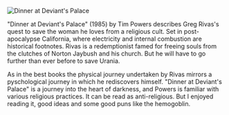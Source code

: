 ![Dinner at Deviant's Palace](deviants_palace.jpg)

"Dinner at Deviant's Palace" (1985) by Tim Powers describes Greg Rivas's quest to save the woman he loves from a religious cult. Set in post-apocalypse California, where electricity and internal combustion are historical footnotes. Rivas is a redemptionist famed for freeing souls from the clutches of Norton Jaybush and his church. But he will have to go further than ever before to save Urania.

As in the best books the physical journey undertaken by Rivas mirrors a pyschological journey in which he rediscovers himself. "Dinner at Deviant's Palace" is a journey into the heart of darkness, and Powers is familiar with various religious practices. It can be read as anti-religious. But I enjoyed reading it, good ideas and some good puns like the hemogoblin.
